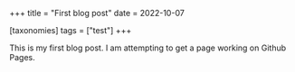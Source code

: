 +++
title = "First blog post"
date = 2022-10-07

[taxonomies]
tags = ["test"]
+++

This is my first blog post. I am attempting to get a page working on Github Pages.

